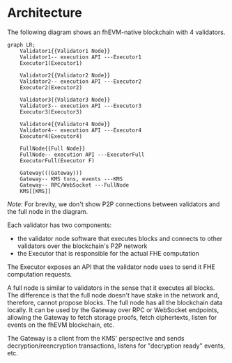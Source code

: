 # Architecture

The following diagram shows an fhEVM-native blockchain with 4 validators.

```mermaid
graph LR;    
    Validator1{{Validator1 Node}}
    Validator1-- execution API ---Executor1
    Executor1(Executor1)

    Validator2{{Validator2 Node}}
    Validator2-- execution API ---Executor2
    Executor2(Executor2)

    Validator3{{Validator3 Node}}
    Validator3-- execution API ---Executor3
    Executor3(Executor3)

    Validator4{{Validator4 Node}}
    Validator4-- execution API ---Executor4
    Executor4(Executor4)

    FullNode{{Full Node}}
    FullNode-- execution API ---ExecutorFull
    ExecutorFull(Executor F)

    Gateway(((Gateway)))
    Gateway-- KMS txns, events ---KMS
    Gateway-- RPC/WebSocket ---FullNode
    KMS[[KMS]]
```

_Note:_ For brevity, we don't show P2P connections between validators and the full node in the diagram.

Each validator has two components:
 * the validator node software that executes blocks and connects to other validators over the blockchain's P2P network
 * the Executor that is responsible for the actual FHE computation

The Executor exposes an API that the validator node uses to send it FHE computation requests.

A full node is similar to validators in the sense that it executes all blocks. The difference is that the full node doesn't have stake in the network and, therefore, cannot propose blocks. The full node has all the blockchain data locally. It can be used by the Gateway over RPC or WebSocket endpoints, allowing the Gateway to fetch storage proofs, fetch ciphertexts, listen for events on the fhEVM blockchain, etc.

The Gateway is a client from the KMS' perspective and sends decryption/reencryption transactions, listens for "decryption ready" events, etc.